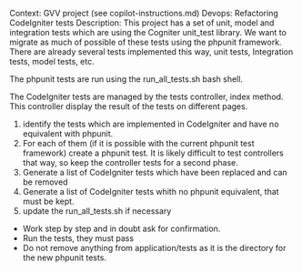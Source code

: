 Context: GVV project (see copilot-instructions.md)
Devops: Refactoring CodeIgniter tests
Description: This project has a set of unit, model and integration tests which are using the Cogniter unit_test library. We want to migrate as much of possible of these tests using the phpunit framework. There are already several tests implemented this way, unit tests, Integration tests, model tests, etc.

The phpunit tests are run using the run_all_tests.sh bash shell.

The CodeIgniter tests are managed by the tests controller, index method. This controller display the result of the tests on different pages.

1) identify the tests which are implemented in CodeIgniter and have no equivalent with phpunit.
2) For each of them (if it is possible with the current phpunit test framework) create a phpunit test. It is likely difficult to test controllers that way, so keep the controller tests for a second phase.
3) Generate a list of CodeIgniter tests which have been replaced and can be removed
4) Generate a list of CodeIgniter tests whith no phpunit equivalent, that must be kept.
5) update the run_all_tests.sh if necessary

* Work step by step and in doubt ask for confirmation.
* Run the tests, they must pass
* Do not remove anything from application/tests as it is the directory for the new phpunit tests.
